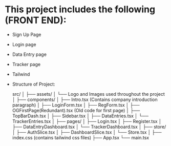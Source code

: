 # This project includes the following (FRONT END):

- Sign Up Page
- Login page
- Data Entry page
- Tracker page
- Tailwind

- Structure of Project:

  src/
  │
  ├── assets/
  │ └── Logo and Images used throughout the project
  │
  ├── components/
  │ ├── Intro.tsx (Contains company introduction paragraph)
  │ ├── LoginForm.tsx
  │ ├── RegForm.tsx
  │ ├── OGFirstPage(Redundant).tsx (Old code for first page)
  │ ├── TopBarDash.tsx
  │ ├── Sidebar.tsx
  │ ├── DataEntries.tsx
  │ └── TrackerEntries.tsx
  │
  ├── pages/
  │ ├── Login.tsx
  │ ├── Register.tsx
  │ ├── DataEntryDashboard.tsx
  │ └── TrackerDashboard.tsx
  │
  ├── store/
  │ ├── AuthSlice.tsx
  │ ├── DashboardSlice.tsx
  │ └── Store.tsx
  │
  ├── index.css (contains tailwind css files)
  ├── App.tsx
  └── main.tsx

